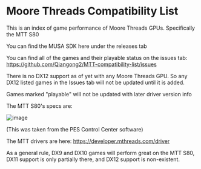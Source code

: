 # Moore Threads Compatibility List
This is an index of game performance of Moore Threads GPUs. Specifically the MTT S80

You can find the MUSA SDK here under the releases tab

You can find all of the games and their playable status on the issues tab: https://github.com/Qiangong2/MTT-compatibility-list/issues

There is no DX12 support as of yet with any Moore Threads GPU. So any DX12 listed games in the Issues tab will not be updated until it is added.

Games marked "playable" will not be updated with later driver version info

The MTT S80's specs are:

![image](https://user-images.githubusercontent.com/16091790/230795380-a0c36c78-5190-45f2-9b36-f9d1fd8e2ad6.png)

(This was taken from the PES Control Center software)

The MTT drivers are here: https://developer.mthreads.com/driver

As a general rule, DX9 and DX10 games will perform great on the MTT S80, DX11 support is only partially there, and DX12 support is non-existent.
